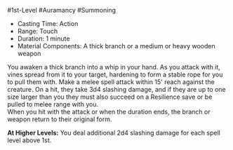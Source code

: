 #1st-Level #Auramancy #Summoning
 
- Casting Time: Action
- Range: Touch
- Duration: 1 minute
- Material Components: A thick branch or a medium or heavy wooden weapon  

You awaken a thick branch into a whip in your hand. As you attack with it, vines spread from it to your target, hardening to form a stable rope for you to pull them with. Make a melee spell attack within 15' reach against the creature. On a hit, they take 3d4 slashing damage, and if they are up to one size larger than you they must also succeed on a Resilience save or be pulled to melee range with you.  
When you hit with the attack or when the duration ends, the branch or weapon return to their original form.
 
**At Higher Levels:** You deal additional 2d4 slashing damage for each spell level above 1st.